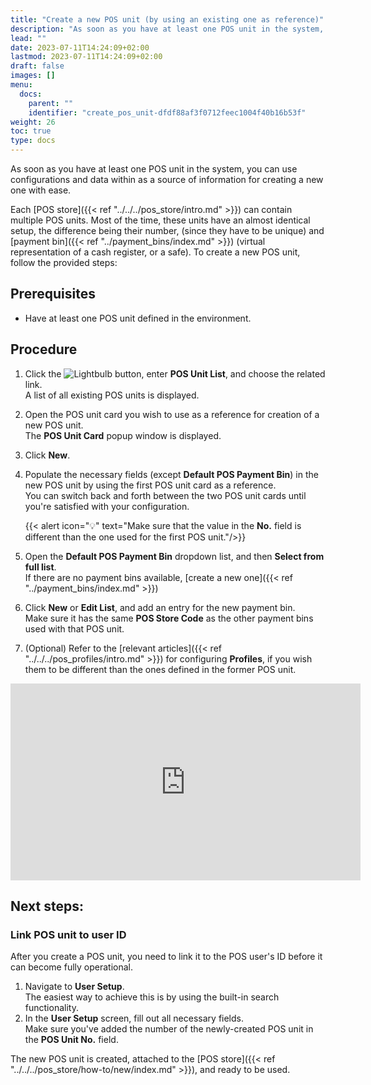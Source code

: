 ```yaml
---
title: "Create a new POS unit (by using an existing one as reference)"
description: "As soon as you have at least one POS unit in the system, you can use configurations and data within as a source of information for creating a new one with ease."
lead: ""
date: 2023-07-11T14:24:09+02:00
lastmod: 2023-07-11T14:24:09+02:00
draft: false
images: []
menu:
  docs:
    parent: ""
    identifier: "create_pos_unit-dfdf88af3f0712feec1004f40b16b53f"
weight: 26
toc: true
type: docs
---
```


As soon as you have at least one POS unit in the system, you can use configurations and data within as a source of information for creating a new one with ease. 

Each [POS store]({{< ref "../../../pos_store/intro.md" >}}) can contain multiple POS units. Most of the time, these units have an almost identical setup, the difference being their number, (since they have to be unique) and [payment bin]({{< ref "../payment_bins/index.md" >}}) (virtual representation of a cash register, or a safe). To create a new POS unit, follow the provided steps:

## Prerequisites

 - Have at least one POS unit defined in the environment.

## Procedure

1. Click the ![Lightbulb](Lightbulb_icon.PNG) button, enter **POS Unit List**, and choose the related link.     
   A list of all existing POS units is displayed.  
2. Open the POS unit card you wish to use as a reference for creation of a new POS unit.     
   The **POS Unit Card** popup window is displayed.
3. Click **New**.
4. Populate the necessary fields (except **Default POS Payment Bin**) in the new POS unit by using the first POS unit card as a reference.    
   You can switch back and forth between the two POS unit cards until you're satisfied with your configuration.

    {{< alert icon="💡" text="Make sure that the value in the <b>No.</b> field is different than the one used for the first POS unit."/>}}

5. Open the **Default POS Payment Bin** dropdown list, and then **Select from full list**.       
   If there are no payment bins available, [create a new one]({{< ref "../payment_bins/index.md" >}})
6. Click **New** or **Edit List**, and add an entry for the new payment bin.    
   Make sure it has the same **POS Store Code** as the other payment bins used with that POS unit.  
7. (Optional) Refer to the [relevant articles]({{< ref "../../../pos_profiles/intro.md" >}}) for configuring **Profiles**, if you wish them to be different than the ones defined in the former POS unit.

<iframe width="560" height="315" src="https://www.youtube.com/embed/LLJWAW0QFOc" title="YouTube video player" frameborder="0" allow="accelerometer; autoplay; clipboard-write; encrypted-media; gyroscope; picture-in-picture; web-share" allowfullscreen></iframe>

## Next steps:

### Link POS unit to user ID

After you create a POS unit, you need to link it to the POS user's ID before it can become fully operational.

1. Navigate to **User Setup**.   
   The easiest way to achieve this is by using the built-in search functionality.
2. In the **User Setup** screen, fill out all necessary fields.  
   Make sure you've added the number of the newly-created POS unit in the **POS Unit No.** field.

The new POS unit is created, attached to the [POS store]({{< ref "../../../pos_store/how-to/new/index.md" >}}), and ready to be used.

